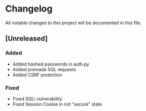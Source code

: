 # Changelog

All notable changes to this project will be documented in this file.


## [Unreleased]

### Added 

- Added hashed passwords in auth.py
- Added premade SQL requests
- Added CSRF protection

### Fixed

- Fixed SQLi vulnerability
- Fixed Session Cookie in not "secure" state